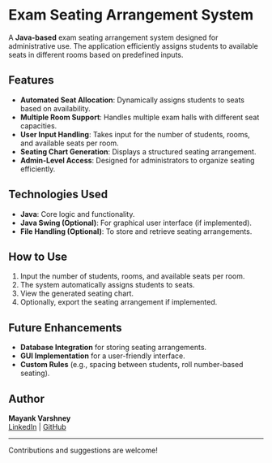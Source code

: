# Exam Seating Arrangement System

A **Java-based** exam seating arrangement system designed for administrative use. The application efficiently assigns students to available seats in different rooms based on predefined inputs.

## Features
- **Automated Seat Allocation**: Dynamically assigns students to seats based on availability.
- **Multiple Room Support**: Handles multiple exam halls with different seat capacities.
- **User Input Handling**: Takes input for the number of students, rooms, and available seats per room.
- **Seating Chart Generation**: Displays a structured seating arrangement.
- **Admin-Level Access**: Designed for administrators to organize seating efficiently.

## Technologies Used
- **Java**: Core logic and functionality.
- **Java Swing (Optional)**: For graphical user interface (if implemented).
- **File Handling (Optional)**: To store and retrieve seating arrangements.

## How to Use
1. Input the number of students, rooms, and available seats per room.
2. The system automatically assigns students to seats.
3. View the generated seating chart.
4. Optionally, export the seating arrangement if implemented.

## Future Enhancements
- **Database Integration** for storing seating arrangements.
- **GUI Implementation** for a user-friendly interface.
- **Custom Rules** (e.g., spacing between students, roll number-based seating).

## Author
**Mayank Varshney**  
[LinkedIn](https://www.linkedin.com/in/mayankvarshney09/) | [GitHub](https://github.com/mayankvar38)

---
Contributions and suggestions are welcome!
